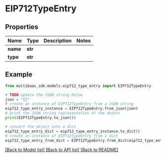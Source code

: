 # EIP712TypeEntry


## Properties

Name | Type | Description | Notes
------------ | ------------- | ------------- | -------------
**name** | **str** |  | 
**type** | **str** |  | 

## Example

```python
from multibaas_sdk.models.eip712_type_entry import EIP712TypeEntry

# TODO update the JSON string below
json = "{}"
# create an instance of EIP712TypeEntry from a JSON string
eip712_type_entry_instance = EIP712TypeEntry.from_json(json)
# print the JSON string representation of the object
print(EIP712TypeEntry.to_json())

# convert the object into a dict
eip712_type_entry_dict = eip712_type_entry_instance.to_dict()
# create an instance of EIP712TypeEntry from a dict
eip712_type_entry_from_dict = EIP712TypeEntry.from_dict(eip712_type_entry_dict)
```
[[Back to Model list]](../README.md#documentation-for-models) [[Back to API list]](../README.md#documentation-for-api-endpoints) [[Back to README]](../README.md)


